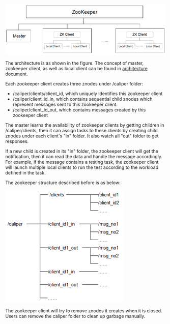 ![architecture](zk-arch.png)

The architecture is as shown in the figure. The concept of master, zookeeper client, as well as local client can be found in  [architecture](Architecture.md) document. 

Each zookeeper client creates three znodes under /caliper folder: 
* /caliper/clients/client_id, which uniquely identifies this zookeeper client
* /caliper/client_id_in, which contains sequential child znodes which represent messages sent to this zookeeper client.
* /caliper/client_id_out, which contains messages created by this zookeeper client

The master learns the availability of zookeeper clients by getting children in /caliper/clients, then it can assign tasks to these clients by creating child znodes under each client's "in" folder. It also watch all "out" folder to get responses.

If a new child is created in its "in" folder, the zookeeper client will get the notification, then it can read the data and handle the message accordingly. For example, if the message contains a testing task, the zookeeper client will launch multiple local clients to run the test according to the workload defined in the task.

The zookeeper structure described before is as below:

![structure](zk-structure.png)
 
The zookeeper client will try to remove znodes it creates when it is closed. Users can remove the caliper folder to clean up garbage manually.




